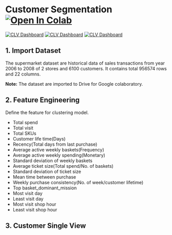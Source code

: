 # Customer Segmentation [![Open In Colab](https://colab.research.google.com/assets/colab-badge.svg)](https://colab.research.google.com/drive/1SsqHH_gb9939e5DapckTBaNF6u04pcJI)
[![CLV Dashboard](https://img.shields.io/badge/-Python-blue)](https://github.com/pongsakorn-sur/BADS7105-CRM-Analytics/tree/main/02%20-%20Customer%20Segmentation)
[![CLV Dashboard](https://img.shields.io/badge/-Google%20Colab-blue)](https://github.com/pongsakorn-sur/BADS7105-CRM-Analytics/tree/main/02%20-%20Customer%20Segmentation)
[![CLV Dashboard](https://img.shields.io/badge/-K--Means-blue)](https://github.com/pongsakorn-sur/BADS7105-CRM-Analytics/tree/main/02%20-%20Customer%20Segmentation)




## 1. Import Dataset
The supermarket dataset are historical data of sales transactions from year 2006 to 2008 of 2 stores and 6100 customers. It contains total 956574 rows and 22 columns.  

**Note:** The dataset are imported to Drive for Google colaboratory.

## 2. Feature Engineering
Define the feature for clustering model.
- Total spend
- Total visit
- Total SKUs
- Customer life time(Days)
- Recency(Total days from last purchase)
- Average active weekly baskets(Frequency)
- Average active weekly spending(Monetary)
- Standard deviation of weekly baskets
- Average ticket size(Total spend/No. of baskets)
- Standard deviation of ticket size 
- Mean time between purchase
- Weekly purchase consistency(No. of week/customer lifetime)
- Top basket_dominant_mission
- Most visit day
- Least visit day
- Most visit shop hour
- Least visit shop hour

## 3. Customer Single View
